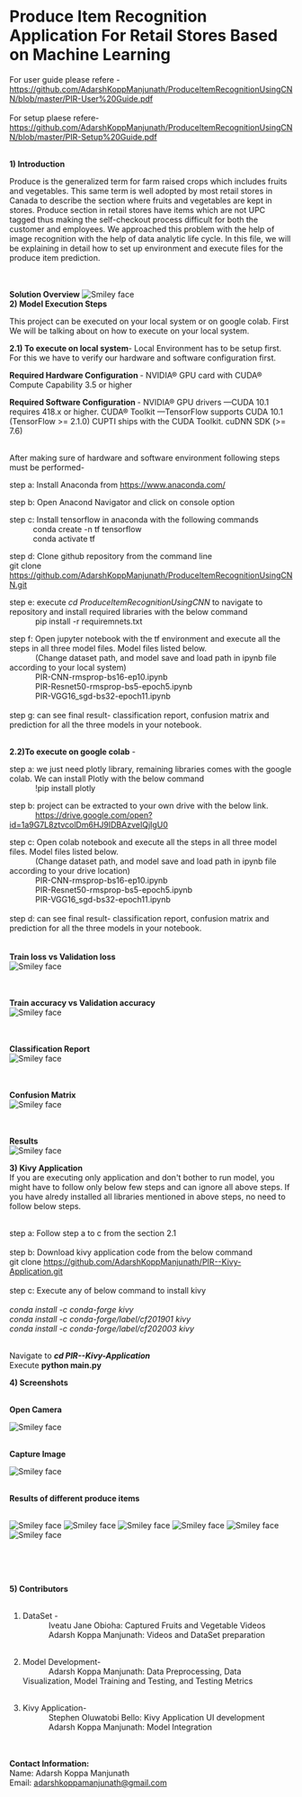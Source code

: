 # Produce Item Recognition Application For Retail Stores Based on Machine Learning	

For user guide please refere - https://github.com/AdarshKoppManjunath/ProduceItemRecognitionUsingCNN/blob/master/PIR-User%20Guide.pdf <br><br>
For setup plaese refere- https://github.com/AdarshKoppManjunath/ProduceItemRecognitionUsingCNN/blob/master/PIR-Setup%20Guide.pdf
<br><br>


<b>1) Introduction</b>
<p>
Produce is the generalized term for farm raised crops which includes fruits and vegetables. This same term is well adopted by most retail stores in Canada to describe the section where fruits and vegetables are kept in stores. Produce section in retail stores have items which are not UPC tagged thus making the self-checkout process difficult for both the customer and employees. We approached this problem with the help of image recognition with the help of data analytic life cycle. In this file, we will be explaining in detail how to set up environment and execute files for the produce item prediction. </P><br><br>
<b>Solution Overview</b>

 <img src="https://github.com/AdarshKoppManjunath/ProduceItemRecognitionUsingCNN/blob/master/PIR-Images/Solution%20Overwiew.PNG" alt="Smiley face" >
 
 <br>
<b>2) Model Execution Steps</b>
  <p>
  This project can be executed on your local system or on google colab. First We will be talking about on how to execute on your local system.</p>
  
 <b> 2.1) To execute on local system</b>-
        Local Environment has to be setup  first. For this we have to verify our hardware and software configuration first.<br>
        
 <b> Required Hardware Configuration </b> - NVIDIA® GPU card with CUDA® Compute Capability 3.5 or higher<br>
  
 <b> Required Software Configuration </b>- NVIDIA® GPU drivers —CUDA 10.1 requires 418.x or higher. CUDA® Toolkit —TensorFlow       supports CUDA 10.1 (TensorFlow >= 2.1.0) CUPTI ships with the CUDA Toolkit. cuDNN SDK (>= 7.6)<br><br>
 
 After making sure of hardware and software environment following steps must be performed-<br>
 
 step a: Install Anaconda from  https://www.anaconda.com/ <br>
 
 step b: Open Anacond Navigator and click on console option <br>
 
 step c: Install tensorflow in anaconda with the following commands <br>
 &emsp;&emsp;&emsp;conda create -n tf tensorflow<br>
 &emsp;&emsp;&emsp;conda activate tf<br>
 
 step d: Clone github repository from the command line <br> git clone https://github.com/AdarshKoppManjunath/ProduceItemRecognitionUsingCNN.git <br>
 
 step e:  execute <i>cd ProduceItemRecognitionUsingCNN</i> to navigate to repository and install required libraries with the below command<br>
 &emsp;&emsp;&emsp; pip install -r requiremnets.txt
 
 step f: Open jupyter notebook with the tf environment and execute all the steps in all three model files. Model files listed below. <br>
&emsp;&emsp;&emsp;  (Change dataset path, and  model save and load path in ipynb file according to your local system)<br>
 &emsp;&emsp;&emsp;  PIR-CNN-rmsprop-bs16-ep10.ipynb 	<br>
  &emsp;&emsp;&emsp;
 PIR-Resnet50-rmsprop-bs5-epoch5.ipynb	<br>
  &emsp;&emsp;&emsp;
 PIR-VGG16_sgd-bs32-epoch11.ipynb
 <br><br>
 step g: can see final result- classification report, confusion matrix and prediction for all the three models in your notebook.<br><br>
 
<b> 2.2)To execute on google colab</b> - <br>
 
 step a: we just need  plotly library, remaining libraries comes with the google colab. We can install Plotly with the below command <br>
&emsp;&emsp;&emsp; !pip install plotly<br>

step b: project can be extracted to your own drive with the below link. <br>
&emsp;&emsp;&emsp;
https://drive.google.com/open?id=1a9G7L8ztvcolDm6HJ9IDBAzveIQjIgU0 <br>

 step c: Open colab notebook and execute all the steps in all three model files. Model files listed below. <br>
&emsp;&emsp;&emsp;  (Change dataset path, and  model save and load path in ipynb file according to your drive location)<br>
 &emsp;&emsp;&emsp;  PIR-CNN-rmsprop-bs16-ep10.ipynb 	<br>
  &emsp;&emsp;&emsp;
 PIR-Resnet50-rmsprop-bs5-epoch5.ipynb	<br>
  &emsp;&emsp;&emsp;
 PIR-VGG16_sgd-bs32-epoch11.ipynb
 <br><br>
 step d:  can see final result- classification report, confusion matrix and prediction for all the three models in your notebook.<br><br>
 <br>
 <b>Train loss vs Validation loss </b><br>
 <img src="https://github.com/AdarshKoppManjunath/ProduceItemRecognitionUsingCNN/blob/master/PIR-Images/loss.PNG" alt="Smiley face" >

 <br><br>
 <b>Train accuracy vs Validation accuracy</b><br>
 <img src="https://github.com/AdarshKoppManjunath/ProduceItemRecognitionUsingCNN/blob/master/PIR-Images/accuracy.PNG" alt="Smiley face" >

 <br><br>
 <b>Classification Report</b><br>
 <img src="https://github.com/AdarshKoppManjunath/ProduceItemRecognitionUsingCNN/blob/master/PIR-Images/classification%20report.PNG" alt="Smiley face" >

 <br><br>
 <b>Confusion Matrix</b><br>
<img src="https://github.com/AdarshKoppManjunath/ProduceItemRecognitionUsingCNN/blob/master/PIR-Images/confusion%20matrix.PNG" alt="Smiley face" >

<br><br>
<b> Results </b><br>
<img src="https://github.com/AdarshKoppManjunath/ProduceItemRecognitionUsingCNN/blob/master/PIR-Images/FinalResults.PNG" alt="Smiley face" >

 
 <b>3) Kivy Application</b><br>
  If you are executing only application and don't bother to run model, you might have to follow only below few steps and can ignore all above steps. If you have alredy installed  all libraries mentioned in above steps, no need to follow below steps. <br><br>
  
  step a: Follow step a to c from the section 2.1<br><br>
  step b: Download kivy application code from the below command<br>
  git clone https://github.com/AdarshKoppManjunath/PIR--Kivy-Application.git<br><br>
  step c: Execute  any of below command to install kivy <br><br><i>
  conda install -c conda-forge kivy<br>
  conda install -c conda-forge/label/cf201901 kivy<br>
  conda install -c conda-forge/label/cf202003 kivy</i><br><br>
  
Navigate to <b><i>cd PIR--Kivy-Application</i></b><br>
Execute <b></i>python main.py</i></b><br>
  
 
<b>4) Screenshots</b><br><br>

<b> Open Camera </b>
  
<img src="https://github.com/AdarshKoppManjunath/ProduceItemRecognitionUsingCNN/blob/master/PIR-Screenshots/Open%20Camera.PNG" alt="Smiley face" > <br><br>
  
  
 <b> Capture Image </b>
  
<img src="https://github.com/AdarshKoppManjunath/ProduceItemRecognitionUsingCNN/blob/master/PIR-Screenshots/Capture.PNG" alt="Smiley face" ><br><br>

<b> Results of different produce items</b><br><br>
 
 <img src="https://github.com/AdarshKoppManjunath/ProduceItemRecognitionUsingCNN/blob/master/PIR-Screenshots/Apple.PNG" alt="Smiley face" >
 <img src="https://github.com/AdarshKoppManjunath/ProduceItemRecognitionUsingCNN/blob/master/PIR-Screenshots/Bannana.PNG" alt="Smiley face" >
 <img src="https://github.com/AdarshKoppManjunath/ProduceItemRecognitionUsingCNN/blob/master/PIR-Screenshots/Brocolli.PNG" alt="Smiley face" >
 <img src="https://github.com/AdarshKoppManjunath/ProduceItemRecognitionUsingCNN/blob/master/PIR-Screenshots/Pineapple.PNG" alt="Smiley face" >
 <img src="https://github.com/AdarshKoppManjunath/ProduceItemRecognitionUsingCNN/blob/master/PIR-Screenshots/redchilli.PNG" alt="Smiley face" >
 <img src="https://github.com/AdarshKoppManjunath/ProduceItemRecognitionUsingCNN/blob/master/PIR-Screenshots/CarrotPrediction.PNG" alt="Smiley face" >

<br><br><br>

<b>5) Contributors </b><br><br>
  
1) DataSet - <br>
&emsp;&emsp;&emsp;  Iveatu Jane Obioha: Captured Fruits and Vegetable Videos<br>
&emsp;&emsp;&emsp;  Adarsh Koppa Manjunath: Videos and DataSet preparation<br><br>

2) Model Development-<br>
&emsp;&emsp;&emsp; Adarsh Koppa Manjunath: Data Preprocessing, Data Visualization, Model Training and Testing, and Testing Metrics<br><br>

3) Kivy Application-<br>
&emsp;&emsp;&emsp;  Stephen Oluwatobi Bello: Kivy Application UI development<br>
&emsp;&emsp;&emsp;  Adarsh Koppa Manjunath: Model Integration


<br><br>
<b>Contact Information:</b><br>
Name: Adarsh Koppa Manjunath<br>
Email: adarshkoppamanjunath@gmail.com
